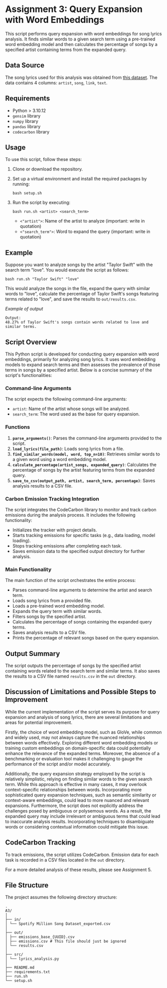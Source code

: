 # Assignment 3: Query Expansion with Word Embeddings
This script performs query expansion with word embeddings for song lyrics analysis. It finds similar words to a given search term using a pre-trained word embedding model and then calculates the percentage of songs by a specified artist containing terms from the expanded query.

## Data Source
The song lyrics used for this analysis was obtained from [this dataset](https://www.kaggle.com/datasets/joebeachcapital/57651-spotify-songs). The data contains 4 columns: `artist`, `song`, `link`, `text`.

## Requirements
- Python > 3.10.12
- `gensim` library
- `numpy` library
- `pandas` library
- `codecarbon` library

## Usage
To use this script, follow these steps:
1. Clone or download the repository.

2. Set up a virtual environment and install the required packages by running:
    ```
    bash setup.sh
    ```

3. Run the script by executing:
    ```
    bash run.sh <artist> <search_term>
    ```
    - `<"artist">`: Name of the artist to analyze (important: write in quotation)
    - `<"search_term">`: Word to expand the query (important: write in quotation)

## Example
Suppose you want to analyze songs by the artist "Taylor Swift" with the search term "love". You would execute the script as follows:
```
bash run.sh "Taylor Swift" "love"
```

This would analyze the songs in the file, expand the query with similar words to "love", calculate the percentage of Taylor Swift's songs featuring terms related to "love", and save the results to `out/results.csv`.

*Example of output*
```
Output: 
48.27% of Taylor Swift's songs contain words related to love and similar terms.
```

## Script Overview
This Python script is developed for conducting query expansion with word embeddings, primarily for analyzing song lyrics. It uses word embedding models to expand search terms and then assesses the prevalence of those terms in songs by a specified artist. Below is a concise summary of the script's functionalities:

### Command-line Arguments
The script expects the following command-line arguments:
- `artist`: Name of the artist whose songs will be analyzed.
- `search_term`: The word used as the base for query expansion.

### Functions
1. **`parse_arguments()`**: Parses the command-line arguments provided to the script.
2. **`load_lyrics(file_path)`**: Loads song lyrics from a file.
3. **`find_similar_words(model, word, top_n=10)`**: Retrieves similar words to a given word using a word embedding model.
4. **`calculate_percentage(artist_songs, expanded_query)`**: Calculates the percentage of songs by the artist featuring terms from the expanded query.
5. **`save_to_csv(output_path, artist, search_term, percentage)`**: Saves analysis results to a CSV file.

### Carbon Emission Tracking Integration

The script integrates the CodeCarbon library to monitor and track carbon emissions during the analysis process. It includes the following functionality:

- Initializes the tracker with project details.
- Starts tracking emissions for specific tasks (e.g., data loading, model loading).
- Stops tracking emissions after completing each task.
- Saves emission data to the specified output directory for further analysis.

### Main Functionality

The main function of the script orchestrates the entire process:

- Parses command-line arguments to determine the artist and search term.
- Loads song lyrics from a provided file.
- Loads a pre-trained word embedding model.
- Expands the query term with similar words.
- Filters songs by the specified artist.
- Calculates the percentage of songs containing the expanded query terms.
- Saves analysis results to a CSV file.
- Prints the percentage of relevant songs based on the query expansion.

## Output Summary
The script outputs the percentage of songs by the specified artist containing words related to the search term and similar terms. It also saves the results to a CSV file named `results.csv` in the `out` directory.

## Discussion of Limitations and Possible Steps to Improvement
While the current implementation of the script serves its purpose for query expansion and analysis of song lyrics, there are several limitations and areas for potential improvement.

Firstly, the choice of word embedding model, such as GloVe, while common and widely used, may not always capture the nuanced relationships between words effectively. Exploring different word embedding models or training custom embeddings on domain-specific data could potentially enhance the relevance of the expanded terms. Moreover, the absence of a benchmarking or evaluation tool makes it challenging to gauge the performance of the script and/or model accurately.

Additionally, the query expansion strategy employed by the script is relatively simplistic, relying on finding similar words to the given search term. While this approach is effective in many cases, it may overlook context-specific relationships between words. Incorporating more sophisticated query expansion techniques, such as semantic similarity or context-aware embeddings, could lead to more nuanced and relevant expansions. Furthermore, the script does not explicitly address the challenges posed by ambiguous or polysemous words. As a result, the expanded query may include irrelevant or ambiguous terms that could lead to inaccurate analysis results. Incorporating techniques to disambiguate words or considering contextual information could mitigate this issue.

## CodeCarbon Tracking
To track emissions, the script utilizes CodeCarbon. Emission data for each task is recorded in a CSV files located in the `out` directory.

For a more detailed analysis of these results, please see Assignment 5.

## File Structure
The project assumes the following directory structure:

```
.
A3/
│
├── in/
│ └── Spotify Million Song Dataset_exported.csv
│
├── out/
│ ├── emissions_base_{UUID}.csv
│ ├── emissions.csv # This file should just be ignored
│ └── results.csv
│
├── src/
│ └── lyrics_analysis.py
│
├── README.md
├── requirements.txt
├── run.sh
└── setup.sh
```